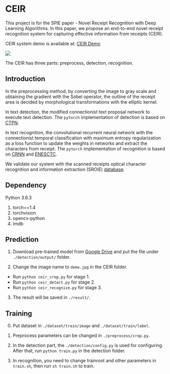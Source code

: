 # CEIR
This project is for the SPIE paper - Novel Receipt Recognition with Deep Learning Algorithms.
In this paper, we propose an end-to-end novel receipt recognition system for capturing effective information from receipts (CEIR).

CEIR system demo is available at:
[CEIR Demo](http://eadst.com/ceir)

![](http://www.eadst.com/media/upload/2020/04/CEIR_DEMO_2.png)

The CEIR has three parts: preprocess, detection, recognition.

## Introduction

In the preprocessing method, by converting the image to gray scale and obtaining the gradient with the Sobel operator, the outline of the receipt area is decided by morphological transformations with the elliptic kernel. 

In text detection, the modified connectionist text proposal network to execute text detection. 
The `pytorch` implementation of detection is based on [CTPN](https://github.com/WenmuZhou/ctpn.pytorch).

In text recognition, the convolutional recurrent neural network with the connectionist temporal classification with maximum entropy regularization as a loss function to update the weights in networks and extract the characters from receipt. 
The `pytorch` implementation of recognition is based on [CRNN](https://github.com/meijieru/crnn.pytorch) and [ENESCTC](https://github.com/liuhu-bigeye/enctc.crnn).

We validate our system with the scanned receipts optical character recognition and information extraction (SROIE) [database](https://drive.google.com/drive/folders/1ShItNWXyiY1tFDM5W02bceHuJjyeeJl2).

## Dependency
Python 3.6.3
1. torch==1.4
2. torchvision
3. opencv-python
4. lmdb

## Prediction

1. Download pre-trained model from [Google Drive](https://drive.google.com/file/d/1hQzbaJgqnu5jNuv80MpXx2eEVOe3vK5O/view?usp=sharing) and put the file under `./detection/output/` folder. 

2. Change the image name to `demo.jpg` in the CEIR folder.
* Run `python ceir_crop.py` for stage 1.
* Run `python ceir_detect.py` for stage 2.
* Run `python ceir_recognize.py` for stage 3.

3. The result will be saved in `./result/`.


## Training

0. Put dataset in `./dataset/train/image` and `./dataset/train/label`.

1. Preprocess parameters can be changed in `./preprocess/crop.py`.

2. In the detection part, the `./detection/config.py` is used for configuring. After that, run `python train.py` in the detection folder.

3. In recognition, you need to change trainroot and other parameters in `train.sh`, then run `sh train.sh` to train.
